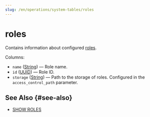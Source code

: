 ```yaml
---
slug: /en/operations/system-tables/roles
---
```

# roles

Contains information about configured [roles](../../guides/sre/user-management/index.md#role-management).

Columns:

- `name` ([String](../../sql-reference/data-types/string.md)) — Role name.
- `id` ([UUID](../../sql-reference/data-types/uuid.md)) — Role ID.
- `storage` ([String](../../sql-reference/data-types/string.md)) — Path to the storage of roles. Configured in the `access_control_path` parameter.

## See Also {#see-also}

- [SHOW ROLES](../../sql-reference/statements/show.md#show-roles-statement)
